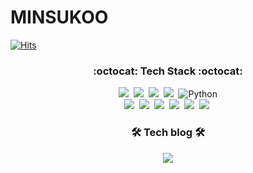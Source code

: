 # MINSUKOO

[![Hits](https://hits.seeyoufarm.com/api/count/incr/badge.svg?url=https%3A%2F%2Fgithub.com%2FMsukoo&count_bg=%23C55EE5&title_bg=%23555555&icon=&icon_color=%23E7E7E7&title=hits&edge_flat=true)](https://hits.seeyoufarm.com)
<h3 align="center">:octocat: Tech Stack :octocat:</h3>
<p align="center">
  <img src="https://img.shields.io/badge/Java-007396?style=flat-square&logo=Java&logoColor=white"/></a>&nbsp 
  <img src="https://img.shields.io/badge/Javascript-ffb13b?style=flat-square&logo=javascript&logoColor=white"/></a>&nbsp 
  <img src="https://img.shields.io/badge/css-1572B6?style=flat-square&logo=css3&logoColor=white"/></a>&nbsp
  <img src="https://img.shields.io/badge/CSharp-239120?style=flat-square&logo=css3&logoColor=white"/></a>&nbsp
  <img alt="Python" src ="https://img.shields.io/badge/Python-3776AB.svg?&style=for-the-badge&logo=Python&logoColor=White"/>
  <br>
  <img src="https://img.shields.io/badge/Spring-6DB33F?style=flat-square&logo=css3&logoColor=white"/></a>&nbsp 
  <img src="https://img.shields.io/badge/SpringBoot-6DB33F?style=flat-square&logo=Spring&logoColor=white"/></a>&nbsp
  <img src="https://img.shields.io/badge/Mysql-E6B91E?style=flat-square&logo=MySql&logoColor=white"/></a>&nbsp 
  <img src="https://img.shields.io/badge/aws-333664?style=flat-square&logo=amazon-aws&logoColor=white"/></a>&nbsp
  <img src="https://img.shields.io/badge/Docker-2496ED?style=flat-square&logo=Docker&logoColor=white"/></a>&nbsp
  <img src="https://img.shields.io/badge/InfluxDB-22ADF6?style=flat-square&logo=amazon-aws&logoColor=white"/></a>&nbsp
</p>

<h3 align="center">🛠 Tech blog 🛠</h3>
<p align="center">
  <a href="https://blog.naver.com/rnalsttnn2"><img src="https://img.shields.io/badge/Tech%20Blog-11B48A?style=flat-square&logo=Vimeo&logoColor=white&link=https://velog.io/@woo0_hooo"/></a>
</p>


